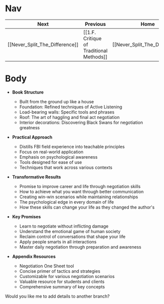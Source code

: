# Nav 

| Next                           | Previous                                 | Home                           |
| ------------------------------ | ---------------------------------------- | ------------------------------ |
| [[Never_Split_The_Difference]] | [[1.F. Critique of Traditional Methods]] | [[Never_Split_The_Difference]] |
# Body

- **Book Structure**
  - Built from the ground up like a house
  - Foundation: Refined techniques of Active Listening
  - Load-bearing walls: Specific tools and phrases
  - Roof: The art of haggling and final act negotiation
  - Interior decorations: Discovering Black Swans for negotiation greatness

- **Practical Approach**
  - Distills FBI field experience into teachable principles
  - Focus on real-world application
  - Emphasis on psychological awareness
  - Tools designed for ease of use
  - Techniques that work across various contexts

- **Transformative Results**
  - Promise to improve career and life through negotiation skills
  - How to achieve what you want through better communication
  - Creating win-win scenarios while maintaining relationships
  - The psychological edge in every domain of life
  - How these skills can change your life as they changed the author's

- **Key Promises**
  - Learn to negotiate without inflicting damage
  - Understand the emotional game of human society
  - Reclaim control of conversations that shape your life
  - Apply people smarts in all interactions
  - Master daily negotiation through preparation and awareness

- **Appendix Resources**
  - Negotiation One Sheet tool
  - Concise primer of tactics and strategies
  - Customizable for various negotiation scenarios
  - Valuable resource for students and clients
  - Comprehensive summary of key concepts

Would you like me to add details to another branch?